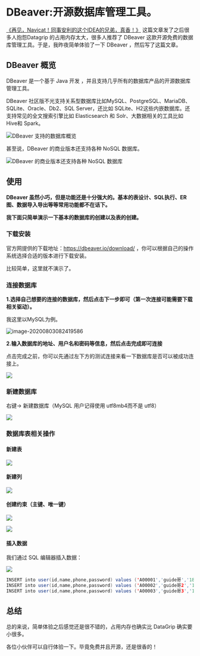 # DBeaver:开源数据库管理工具。

[《再见，Navicat！同事安利的这个IDEA的兄弟，真香！》](https://mp.weixin.qq.com/s?__biz=Mzg2OTA0Njk0OA==&mid=2247489523&idx=1&sn=4e96972842bdcea2e05cb267d17c5e8e&chksm=cea25838f9d5d12e45a9939370eccf2bff7177038e70437ea0e01d64030118852ee66ae72284&token=2000865596&lang=zh_CN#rd)    这篇文章发了之后很多人抱怨Datagrip 的占用内存太大，很多人推荐了  DBeaver 这款开源免费的数据库管理工具。于是，我昨夜简单体验了一下 DBeaver ，然后写了这篇文章。

## DBeaver 概览

DBeaver 是一个基于 Java 开发 ，并且支持几乎所有的数据库产品的开源数据库管理工具。

DBeaver 社区版不光支持关系型数据库比如MySQL、PostgreSQL、MariaDB、SQLite、Oracle、Db2、SQL Server，还比如 SQLite、H2这些内嵌数据库。还支持常见的全文搜索引擎比如 Elasticsearch 和 Solr、大数据相关的工具比如Hive和 Spark。

![DBeaver 支持的数据库概览](https://guide-blog-images.oss-cn-shenzhen.aliyuncs.com/2020-8/%E6%9C%AA%E5%91%BD%E5%90%8D%E6%8B%BC%E5%9B%BE.jpg)

甚至说，DBeaver 的商业版本还支持各种 NoSQL  数据库。

![DBeaver 的商业版本还支持各种 NoSQL  数据库](https://guide-blog-images.oss-cn-shenzhen.aliyuncs.com/2020-8/image-20200803074546854.png)

## 使用

**DBeaver 虽然小巧，但是功能还是十分强大的。基本的表设计、SQL执行、ER图、数据导入导出等等常用功能都不在话下。**

**我下面只简单演示一下基本的数据库的创建以及表的创建。**

### 下载安装

官方网提供的下载地址：https://dbeaver.io/download/ ，你可以根据自己的操作系统选择合适的版本进行下载安装。

比较简单，这里就不演示了。

### 连接数据库

**1.选择自己想要的连接的数据库，然后点击下一步即可（第一次连接可能需要下载相关驱动）。**

我这里以MySQL为例。

![image-20200803082419586](https://guide-blog-images.oss-cn-shenzhen.aliyuncs.com/2020-8/image-20200803082419586.png)

**2.输入数据库的地址、用户名和密码等信息，然后点击完成即可连接**

点击完成之前，你可以先通过左下方的测试连接来看一下数据库是否可以被成功连接上。

![](https://guide-blog-images.oss-cn-shenzhen.aliyuncs.com/2020-8/image-20200803082107033.png)

### 新建数据库

右键-> 新建数据库（MySQL 用户记得使用 utf8mb4而不是 utf8）

![](https://guide-blog-images.oss-cn-shenzhen.aliyuncs.com/2020-8/image-20200812200954000.png)

### 数据库表相关操作

#### 新建表

![](https://guide-blog-images.oss-cn-shenzhen.aliyuncs.com/2020-8/image-20200812201130467.png)

#### 新建列

![](https://guide-blog-images.oss-cn-shenzhen.aliyuncs.com/2020-8/image-20200812203427352.png)

#### 创建约束（主键、唯一键）

![](https://guide-blog-images.oss-cn-shenzhen.aliyuncs.com/2020-8/image-20200812202618448.png)

![](https://guide-blog-images.oss-cn-shenzhen.aliyuncs.com/2020-8/image-20200812204054048.png)

#### 插入数据

我们通过 SQL 编辑器插入数据：

![](https://guide-blog-images.oss-cn-shenzhen.aliyuncs.com/2020-8/image-20200812205208540.png)

```java
INSERT into user(id,name,phone,password) values ('A00001','guide哥','181631312315','123456'); 
INSERT into user(id,name,phone,password) values ('A00002','guide哥2','181631312313','123456');
INSERT into user(id,name,phone,password) values ('A00003','guide哥3','181631312312','123456');
```

## 总结

总的来说，简单体验之后感觉还是很不错的，占用内存也确实比 DataGrip 确实要小很多。

各位小伙伴可以自行体验一下。毕竟免费并且开源，还是很香的！




